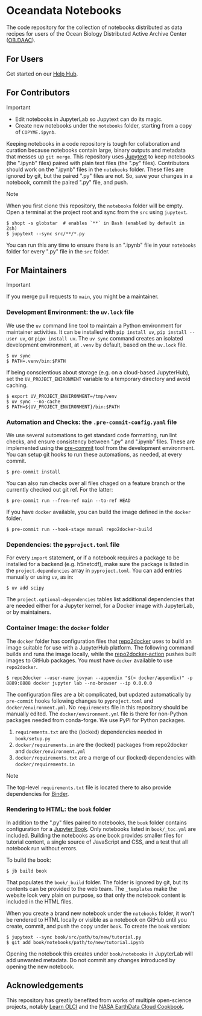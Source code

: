 # Oceandata Notebooks

The code repository for the collection of notebooks distributed as data recipes for
users of the Ocean Biology Distributed Active Archive Center ([OB.DAAC]).

## For Users

Get started on our [Help Hub].

## For Contributors

> [!IMPORTANT]
> - Edit notebooks in JupyterLab so Jupytext can do its magic.
> - Create new notebooks under the `notebooks` folder, starting from a copy of `COPYME.ipynb`.

Keeping notebooks in a code repository is tough for collaboration and curation
because notebooks contain large, binary outputs and metadata that messes up `git merge`.
This repository uses [Jupytext] to keep notebooks (the ".ipynb" files) paired
with plain text files (the ".py" files). Contributors should work on the ".ipynb" files
in the `notebooks` folder. These files are ignored by git, but the paired ".py" files are
not. So, save your changes in a notebook, commit the paired ".py" file, and push.

> [!Note]
> When you first clone this repository, the `notebooks` folder will be empty. Open a
> terminal at the project root and sync from the `src` using `jupytext`.

```shell
$ shopt -s globstar  # enables `**` in Bash (enabled by default in Zsh)
$ jupytext --sync src/**/*.py
```
You can run this any time to ensure there is an ".ipynb" file in your `notebooks` folder
for every ".py" file in the `src` folder.

## For Maintainers

> [!IMPORTANT]
> If you merge pull requests to `main`, you might be a maintainer.

### Development Environment: the `uv.lock` file

We use the `uv` command line tool to maintain a Python environment for maintainer activities.
It can be installed with `pip install uv`, `pip install --user uv`, or `pipx install uv`.
The `uv sync` command creates an isolated development environment, at `.venv` by default, based
on the `uv.lock` file.
```shell
$ uv sync
$ PATH=.venv/bin:$PATH
```
If being conscientious about storage (e.g. on a cloud-based JupyterHub), set the `UV_PROJECT_ENIRONMENT`
variable to a temporary directory and avoid caching.
```shell
$ export UV_PROJECT_ENVIRONMENT=/tmp/venv
$ uv sync --no-cache
$ PATH=${UV_PROJECT_ENVIRONMENT}/bin:$PATH
```

### Automation and Checks: the `.pre-commit-config.yaml` file

We use several automations to get standard code formatting, run lint checks, and ensure
consistency between ".py" and ".ipynb" files. These are implemented using the [pre-commit]
tool from the development environment. You can setup git hooks to run these automations,
as needed, at every commit.
```shell
$ pre-commit install
```
You can also run checks over all files chaged on a feature branch or the currently
checked out git ref. For the latter:
```shell
$ pre-commit run --from-ref main --to-ref HEAD
```
If you have `docker` available, you can build the image defined in the `docker` folder.
```shell
$ pre-commit run --hook-stage manual repo2docker-build
```

### Dependencies: the `pyproject.toml` file

For every `import` statement, or if a notebook requires a package to be installed
for a backend (e.g. h5netcdf), make sure the package is listed in the `project.dependencies`
array in `pyproject.toml`. You can add entries manually or using `uv`, as in:
```shell
$ uv add scipy
```
The `project.optional-dependencies` tables list additional dependencies that are needed
either for a Jupyter kernel, for a Docker image with JupyterLab, or by maintainers.

### Container Image: the `docker` folder

The `docker` folder has configuration files that [repo2docker] uses to build an image suitable
for use with a JupyterHub platform. The following command builds and runs the image locally,
while the [repo2docker-action] pushes built images to GitHub packages. You
must have `docker` available to use `repo2docker`.
```shell
$ repo2docker --user-name jovyan --appendix "$(< docker/appendix)" -p 8889:8888 docker jupyter lab --no-browser --ip 0.0.0.0
```
The configuration files are a bit complicated, but updated automatically by `pre-commit`
hooks following changes to `pyproject.toml` and `docker/environment.yml`. No `requirements`
file in this repository should be manually edited. The `docker/environment.yml` file is there
for non-Python packages needed from conda-forge. We use PyPI for Python packages.
1. `requirements.txt` are the (locked) dependencies needed in `book/setup.py`
1. `docker/requirements.in` are the (locked) packages from repo2docker and `docker/environment.yml`
1. `docker/requirements.txt` are a merge of our (locked) dependencies with `docker/requirements.in`

> [!Note]
> The top-level `requirements.txt` file is located there to also provide dependencies for [Binder].

### Rendering to HTML: the `book` folder

In addition to the ".py" files paired to notebooks, the `book` folder contains configuration
for a [Jupyter Book]. Only notebooks listed in `book/_toc.yml` are included. Building
the notebooks as one book provides smaller files for tutorial content, a single source of
JavaScript and CSS, and a test that all notebook run without errors.

To build the book:
```shell
$ jb build book
```
That populates the `book/_build` folder. The folder is ignored by git, but its contents
can be provided to the web team. The `_templates` make the website look very plain on
purpose, so that only the notebook content is included in the HTML files.

When you create a brand new notebook under the `notebooks` folder, it won't be rendered
to HTML locally or visible as a notebook on GitHub until you create, commit, and push the
copy under `book`. To create the `book` version:
```shell
$ jupytext --sync book/src/path/to/new/tutorial.py
$ git add book/notebooks/path/to/new/tutorial.ipynb
```
Opening the notebook this creates under `book/notebooks` in JupyterLab will add unwanted
metadata. Do not commit any changes introduced by opening the new notebook.

## Acknowledgements

This repository has greatly benefited from works of multiple open-science projects,
notably [Learn OLCI] and the [NASA EarthData Cloud Cookbook].

[OB.DAAC]: https://www.earthdata.nasa.gov/centers/ob-daac
[Help Hub]: https://oceancolor.gsfc.nasa.gov/resources/docs/tutorials
[Jupytext]: https://jupytext.readthedocs.io
[Jupyter Book]: https://jupyterbook.org
[pre-commit]: https://pre-commit.com
[Binder]: https://mybinder.org/
[repo2docker]: https://repo2docker.readthedocs.io
[repo2docker-action]: https://github.com/marketplace/actions/repo2docker-action
[Learn OLCI]: https://github.com/wekeo/learn-olci
[NASA EarthData Cloud Cookbook]: https://nasa-openscapes.github.io/earthdata-cloud-cookbook
